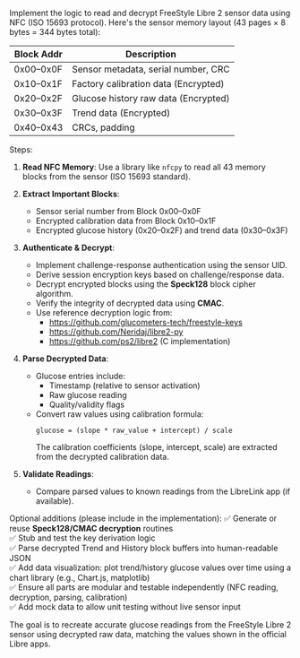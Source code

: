 Implement the logic to read and decrypt FreeStyle Libre 2 sensor data using NFC (ISO 15693 protocol). Here's the sensor memory layout (43 pages × 8 bytes = 344 bytes total):

| Block Addr | Description                          |
| ---------- | ------------------------------------ |
| 0x00–0x0F  | Sensor metadata, serial number, CRC  |
| 0x10–0x1F  | Factory calibration data (Encrypted) |
| 0x20–0x2F  | Glucose history raw data (Encrypted) |
| 0x30–0x3F  | Trend data (Encrypted)               |
| 0x40–0x43  | CRCs, padding                        |

Steps:
1. **Read NFC Memory**: Use a library like `nfcpy` to read all 43 memory blocks from the sensor (ISO 15693 standard).
2. **Extract Important Blocks**:
   - Sensor serial number from Block 0x00–0x0F
   - Encrypted calibration data from Block 0x10–0x1F
   - Encrypted glucose history (0x20–0x2F) and trend data (0x30–0x3F)
3. **Authenticate & Decrypt**:
   - Implement challenge-response authentication using the sensor UID.
   - Derive session encryption keys based on challenge/response data.
   - Decrypt encrypted blocks using the **Speck128** block cipher algorithm.
   - Verify the integrity of decrypted data using **CMAC**.
   - Use reference decryption logic from:
     - https://github.com/glucometers-tech/freestyle-keys
     - https://github.com/Neridaj/libre2-py
     - https://github.com/ps2/libre2 (C implementation)

4. **Parse Decrypted Data**:
   - Glucose entries include:
     - Timestamp (relative to sensor activation)
     - Raw glucose reading
     - Quality/validity flags
   - Convert raw values using calibration formula:
     ```
     glucose = (slope * raw_value + intercept) / scale
     ```
     The calibration coefficients (slope, intercept, scale) are extracted from the decrypted calibration data.

5. **Validate Readings**:
   - Compare parsed values to known readings from the LibreLink app (if available).

Optional additions (please include in the implementation):
✅ Generate or reuse **Speck128/CMAC decryption** routines  
✅ Stub and test the key derivation logic  
✅ Parse decrypted Trend and History block buffers into human-readable JSON  
✅ Add data visualization: plot trend/history glucose values over time using a chart library (e.g., Chart.js, matplotlib)  
✅ Ensure all parts are modular and testable independently (NFC reading, decryption, parsing, calibration)  
✅ Add mock data to allow unit testing without live sensor input

The goal is to recreate accurate glucose readings from the FreeStyle Libre 2 sensor using decrypted raw data, matching the values shown in the official Libre apps.
